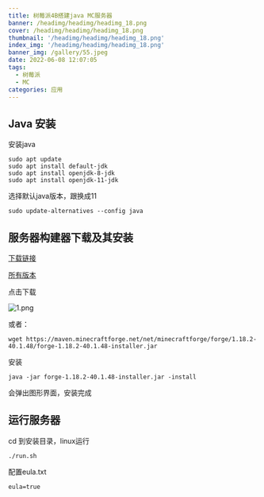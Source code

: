 ```yaml
---
title: 树莓派4B搭建java MC服务器
banner: /headimg/headimg/headimg_18.png
cover: /headimg/headimg/headimg_18.png
thumbnail: '/headimg/headimg/headimg_18.png'
index_img: '/headimg/headimg/headimg_18.png'
banner_img: /gallery/55.jpeg
date: 2022-06-08 12:07:05
tags: 
  - 树莓派
  - MC
categories: 应用
---
```


## Java 安装

安装java
```shell
sudo apt update
sudo apt install default-jdk
sudo apt install openjdk-8-jdk
sudo apt install openjdk-11-jdk
```
选择默认java版本，跟换成11

```shell
sudo update-alternatives --config java
```

## 服务器构建器下载及其安装

[下载链接](https://files.minecraftforge.net/net/minecraftforge/forge/index_1.18.2.html)

[所有版本](https://files.minecraftforge.net/net/minecraftforge/forge/)

点击下载

![1.png](1.png)

或者：

```
wget https://maven.minecraftforge.net/net/minecraftforge/forge/1.18.2-40.1.48/forge-1.18.2-40.1.48-installer.jar
```

安装

```
java -jar forge-1.18.2-40.1.48-installer.jar -install
```

会弹出图形界面，安装完成

## 运行服务器

cd 到安装目录，linux运行
```
./run.sh
```

配置eula.txt

```
eula=true
```
